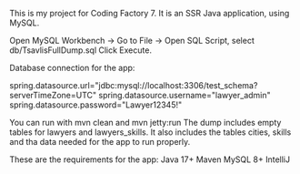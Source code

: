 This is my project for Coding Factory 7.
It is an SSR Java application, using MySQL.

Open MySQL Workbench -> Go to File → Open SQL Script, select db/TsavlisFullDump.sql
Click Execute.

Database connection for the app:

spring.datasource.url="jdbc:mysql://localhost:3306/test_schema?serverTimeZone=UTC"
spring.datasource.username="lawyer_admin"
spring.datasource.password="Lawyer12345!"

You can run with mvn clean and mvn jetty:run
The dump includes empty tables for lawyers and lawyers_skills.
It also includes the tables cities, skills and tha data needed for the app to run properly.

These are the requirements for the app:
Java 17+
Maven
MySQL 8+
IntelliJ
